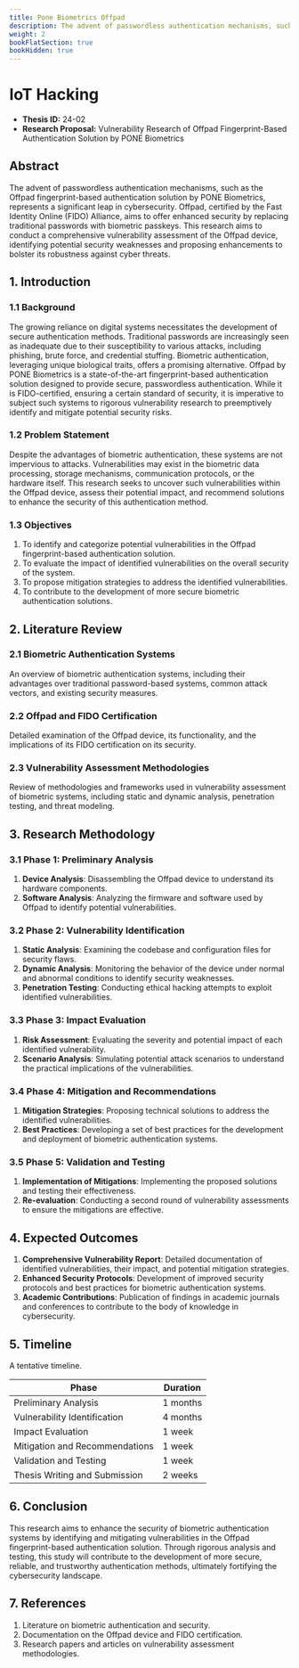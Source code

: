 ```yaml
---
title: Pone Biometrics Offpad
description: The advent of passwordless authentication mechanisms, such as the Offpad fingerprint-based authentication solution by PONE Biometrics, represents a significant leap in cybersecurity. Offpad, certified by the Fast Identity Online (FIDO) Alliance, aims to offer enhanced security by replacing traditional passwords with biometric passkeys. This research aims to conduct a comprehensive vulnerability assessment of the Offpad device, identifying potential security weaknesses and proposing enhancements to bolster its robustness against cyber threats.
weight: 2
bookFlatSection: true
bookHidden: true
---
```


# IoT Hacking

- **Thesis ID:** 24-02
- **Research Proposal:** Vulnerability Research of Offpad Fingerprint-Based Authentication Solution by PONE Biometrics

## Abstract

The advent of passwordless authentication mechanisms, such as the Offpad fingerprint-based authentication solution by PONE Biometrics, represents a significant leap in cybersecurity. Offpad, certified by the Fast Identity Online (FIDO) Alliance, aims to offer enhanced security by replacing traditional passwords with biometric passkeys. This research aims to conduct a comprehensive vulnerability assessment of the Offpad device, identifying potential security weaknesses and proposing enhancements to bolster its robustness against cyber threats.

## 1. Introduction

### 1.1 Background
The growing reliance on digital systems necessitates the development of secure authentication methods. Traditional passwords are increasingly seen as inadequate due to their susceptibility to various attacks, including phishing, brute force, and credential stuffing. Biometric authentication, leveraging unique biological traits, offers a promising alternative. Offpad by PONE Biometrics is a state-of-the-art fingerprint-based authentication solution designed to provide secure, passwordless authentication. While it is FIDO-certified, ensuring a certain standard of security, it is imperative to subject such systems to rigorous vulnerability research to preemptively identify and mitigate potential security risks.

### 1.2 Problem Statement
Despite the advantages of biometric authentication, these systems are not impervious to attacks. Vulnerabilities may exist in the biometric data processing, storage mechanisms, communication protocols, or the hardware itself. This research seeks to uncover such vulnerabilities within the Offpad device, assess their potential impact, and recommend solutions to enhance the security of this authentication method.

### 1.3 Objectives
1. To identify and categorize potential vulnerabilities in the Offpad fingerprint-based authentication solution.
2. To evaluate the impact of identified vulnerabilities on the overall security of the system.
3. To propose mitigation strategies to address the identified vulnerabilities.
4. To contribute to the development of more secure biometric authentication solutions.

## 2. Literature Review

### 2.1 Biometric Authentication Systems
An overview of biometric authentication systems, including their advantages over traditional password-based systems, common attack vectors, and existing security measures.

### 2.2 Offpad and FIDO Certification
Detailed examination of the Offpad device, its functionality, and the implications of its FIDO certification on its security.

### 2.3 Vulnerability Assessment Methodologies
Review of methodologies and frameworks used in vulnerability assessment of biometric systems, including static and dynamic analysis, penetration testing, and threat modeling.

## 3. Research Methodology

### 3.1 Phase 1: Preliminary Analysis
1. **Device Analysis**: Disassembling the Offpad device to understand its hardware components.
2. **Software Analysis**: Analyzing the firmware and software used by Offpad to identify potential vulnerabilities.

### 3.2 Phase 2: Vulnerability Identification
1. **Static Analysis**: Examining the codebase and configuration files for security flaws.
2. **Dynamic Analysis**: Monitoring the behavior of the device under normal and abnormal conditions to identify security weaknesses.
3. **Penetration Testing**: Conducting ethical hacking attempts to exploit identified vulnerabilities.

### 3.3 Phase 3: Impact Evaluation
1. **Risk Assessment**: Evaluating the severity and potential impact of each identified vulnerability.
2. **Scenario Analysis**: Simulating potential attack scenarios to understand the practical implications of the vulnerabilities.

### 3.4 Phase 4: Mitigation and Recommendations
1. **Mitigation Strategies**: Proposing technical solutions to address the identified vulnerabilities.
2. **Best Practices**: Developing a set of best practices for the development and deployment of biometric authentication systems.

### 3.5 Phase 5: Validation and Testing
1. **Implementation of Mitigations**: Implementing the proposed solutions and testing their effectiveness.
2. **Re-evaluation**: Conducting a second round of vulnerability assessments to ensure the mitigations are effective.

## 4. Expected Outcomes

1. **Comprehensive Vulnerability Report**: Detailed documentation of identified vulnerabilities, their impact, and potential mitigation strategies.
2. **Enhanced Security Protocols**: Development of improved security protocols and best practices for biometric authentication systems.
3. **Academic Contributions**: Publication of findings in academic journals and conferences to contribute to the body of knowledge in cybersecurity.

## 5. Timeline

A tentative timeline.

| Phase                        | Duration   |
|------------------------------|------------|
| Preliminary Analysis         | 1 months   |
| Vulnerability Identification | 4 months   |
| Impact Evaluation            | 1 week   |
| Mitigation and Recommendations| 1 week   |
| Validation and Testing       | 1 week   |
| Thesis Writing and Submission| 2 weeks    |

## 6. Conclusion

This research aims to enhance the security of biometric authentication systems by identifying and mitigating vulnerabilities in the Offpad fingerprint-based authentication solution. Through rigorous analysis and testing, this study will contribute to the development of more secure, reliable, and trustworthy authentication methods, ultimately fortifying the cybersecurity landscape.

## 7. References

1. Literature on biometric authentication and security.
2. Documentation on the Offpad device and FIDO certification.
3. Research papers and articles on vulnerability assessment methodologies.
